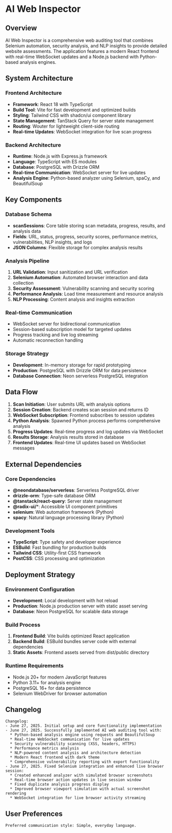 # AI Web Inspector

## Overview

AI Web Inspector is a comprehensive web auditing tool that combines Selenium automation, security analysis, and NLP insights to provide detailed website assessments. The application features a modern React frontend with real-time WebSocket updates and a Node.js backend with Python-based analysis engines.

## System Architecture

### Frontend Architecture
- **Framework**: React 18 with TypeScript
- **Build Tool**: Vite for fast development and optimized builds
- **Styling**: Tailwind CSS with shadcn/ui component library
- **State Management**: TanStack Query for server state management
- **Routing**: Wouter for lightweight client-side routing
- **Real-time Updates**: WebSocket integration for live scan progress

### Backend Architecture
- **Runtime**: Node.js with Express.js framework
- **Language**: TypeScript with ES modules
- **Database**: PostgreSQL with Drizzle ORM
- **Real-time Communication**: WebSocket server for live updates
- **Analysis Engine**: Python-based analyzer using Selenium, spaCy, and BeautifulSoup

## Key Components

### Database Schema
- **scanSessions**: Core table storing scan metadata, progress, results, and analysis data
- **Fields**: URL, status, progress, security scores, performance metrics, vulnerabilities, NLP insights, and logs
- **JSON Columns**: Flexible storage for complex analysis results

### Analysis Pipeline
1. **URL Validation**: Input sanitization and URL verification
2. **Selenium Automation**: Automated browser interaction and data collection
3. **Security Assessment**: Vulnerability scanning and security scoring
4. **Performance Analysis**: Load time measurement and resource analysis
5. **NLP Processing**: Content analysis and insights extraction

### Real-time Communication
- WebSocket server for bidirectional communication
- Session-based subscription model for targeted updates
- Progress tracking and live log streaming
- Automatic reconnection handling

### Storage Strategy
- **Development**: In-memory storage for rapid prototyping
- **Production**: PostgreSQL with Drizzle ORM for data persistence
- **Database Connection**: Neon serverless PostgreSQL integration

## Data Flow

1. **Scan Initiation**: User submits URL with analysis options
2. **Session Creation**: Backend creates scan session and returns ID
3. **WebSocket Subscription**: Frontend subscribes to session updates
4. **Python Analysis**: Spawned Python process performs comprehensive analysis
5. **Progress Updates**: Real-time progress and log updates via WebSocket
6. **Results Storage**: Analysis results stored in database
7. **Frontend Updates**: Real-time UI updates based on WebSocket messages

## External Dependencies

### Core Dependencies
- **@neondatabase/serverless**: Serverless PostgreSQL driver
- **drizzle-orm**: Type-safe database ORM
- **@tanstack/react-query**: Server state management
- **@radix-ui/***: Accessible UI component primitives
- **selenium**: Web automation framework (Python)
- **spacy**: Natural language processing library (Python)

### Development Tools
- **TypeScript**: Type safety and developer experience
- **ESBuild**: Fast bundling for production builds
- **Tailwind CSS**: Utility-first CSS framework
- **PostCSS**: CSS processing and optimization

## Deployment Strategy

### Environment Configuration
- **Development**: Local development with hot reload
- **Production**: Node.js production server with static asset serving
- **Database**: Neon PostgreSQL for scalable data storage

### Build Process
1. **Frontend Build**: Vite builds optimized React application
2. **Backend Build**: ESBuild bundles server code with external dependencies
3. **Static Assets**: Frontend assets served from dist/public directory

### Runtime Requirements
- Node.js 20+ for modern JavaScript features
- Python 3.11+ for analysis engine
- PostgreSQL 16+ for data persistence
- Selenium WebDriver for browser automation

## Changelog

```
Changelog:
- June 27, 2025. Initial setup and core functionality implementation
- June 27, 2025. Successfully implemented AI web auditing tool with:
  * Python-based analysis engine using requests and BeautifulSoup
  * Real-time WebSocket communication for live updates
  * Security vulnerability scanning (XSS, headers, HTTPS)
  * Performance metrics analysis
  * NLP-powered content analysis and architecture detection
  * Modern React frontend with dark theme
  * Comprehensive vulnerability reporting with export functionality
- June 27, 2025. Fixed Selenium integration and enhanced live browser session:
  * Created enhanced analyzer with simulated browser screenshots
  * Real-time browser action updates in live session window
  * Fixed duplicate analysis progress display
  * Improved browser viewport simulation with actual screenshot rendering
  * WebSocket integration for live browser activity streaming
```

## User Preferences

```
Preferred communication style: Simple, everyday language.
```